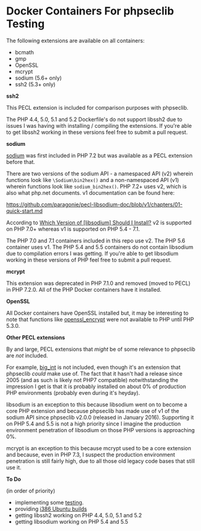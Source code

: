 # Docker Containers For phpseclib Testing

The following extensions are available on all containers:

- bcmath
- gmp
- OpenSSL
- mcrypt
- sodium (5.6+ only)
- ssh2 (5.3+ only)

**ssh2**

This PECL extension is included for comparison purposes with phpseclib.

The PHP 4.4, 5.0, 5.1 and 5.2 Dockerfile's do not support libssh2 due to issues I was having with installing / compiling the extensions. If you're able to get libssh2 working in these versions feel free to submit a pull request.

**sodium**

[sodium](https://www.php.net/manual/en/book.sodium.php) was first included in PHP 7.2 but was available as a PECL extension before that.

There are two versions of the sodium API - a namespaced API (v2) wherein functions look like `\Sodium\bin2hex()` and a non-namespaced API (v1) wherein functions look like `sodium_bin2hex()`. PHP 7.2+ uses v2, which is also what php.net documents. v1 documentation can be found here:

https://github.com/paragonie/pecl-libsodium-doc/blob/v1/chapters/01-quick-start.md

According to [Which Version of [libsodium] Should I Install?](https://paragonie.com/book/pecl-libsodium/read/00-intro.md#extension-versions) v2 is supported on PHP 7.0+ whereas v1 is supported on PHP 5.4 - 7.1.

The PHP 7.0 and 7.1 containers included in this repo use v2. The PHP 5.6 container uses v1. The PHP 5.4 and 5.5 containers do not contain libsodium due to compilation errors I was getting. If you're able to get libsodium working in these versions of PHP feel free to submit a pull request.

**mcrypt**

This extension was deprecated in PHP 7.1.0 and removed (moved to PECL) in PHP 7.2.0. All of the PHP Docker containers have it installed.

**OpenSSL**

All Docker containers have OpenSSL installed but, it may be interesting to note that functions like [openssl_encrypt](https://www.php.net/openssl-encrypt) were not available to PHP until PHP 5.3.0.

**Other PECL extensions**

By and large, PECL extensions that _might_ be of some relevance to phpseclib are _not_ included.

For example, [big_int](https://pecl.php.net/package/big-int) is not included, even though it's an extension that phpseclib _could_ make use of. The fact that it hasn't had a release since 2005 (and as such is likely not PHP7 compatible) notwithstanding the impression I get is that it is probably installed on about 0% of production PHP environments (probably even during it's heyday).

libsodium is an exception to this because libsodium went on to become a core PHP extension and because phpseclib has made use of v1 of the sodium API since phpseclib v2.0.0 (released in January 2016). Supporting it on PHP 5.4 and 5.5 is not a high priority since I imagine the production environment penetration of libsodium on those PHP versions is approaching 0%.

mcrypt is an exception to this because mcrypt used to be a core extension and because, even in PHP 7.3, I suspect the production environment penetration is still fairly high, due to all those old legacy code bases that still use it.

**To Do**

(in order of priority)

- implementing some [testing](https://docs.docker.com/docker-hub/builds/automated-testing/).
- providing [i386 Ubuntu builds](https://hub.docker.com/r/i386/ubuntu/)
- getting libssh2 working on PHP 4.4, 5.0, 5.1 and 5.2
- getting libsodium working on PHP 5.4 and 5.5
